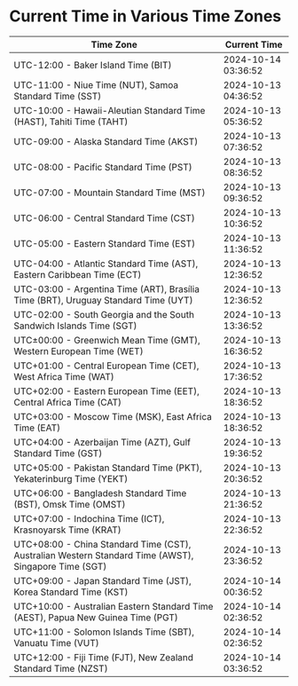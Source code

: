 # Current Time in Various Time Zones

| Time Zone | Current Time |
|-----------|--------------|
| UTC-12:00 - Baker Island Time (BIT) | 2024-10-14 03:36:52 |
| UTC-11:00 - Niue Time (NUT), Samoa Standard Time (SST) | 2024-10-13 04:36:52 |
| UTC-10:00 - Hawaii-Aleutian Standard Time (HAST), Tahiti Time (TAHT) | 2024-10-13 05:36:52 |
| UTC-09:00 - Alaska Standard Time (AKST) | 2024-10-13 07:36:52 |
| UTC-08:00 - Pacific Standard Time (PST) | 2024-10-13 08:36:52 |
| UTC-07:00 - Mountain Standard Time (MST) | 2024-10-13 09:36:52 |
| UTC-06:00 - Central Standard Time (CST) | 2024-10-13 10:36:52 |
| UTC-05:00 - Eastern Standard Time (EST) | 2024-10-13 11:36:52 |
| UTC-04:00 - Atlantic Standard Time (AST), Eastern Caribbean Time (ECT) | 2024-10-13 12:36:52 |
| UTC-03:00 - Argentina Time (ART), Brasília Time (BRT), Uruguay Standard Time (UYT) | 2024-10-13 12:36:52 |
| UTC-02:00 - South Georgia and the South Sandwich Islands Time (SGT) | 2024-10-13 13:36:52 |
| UTC±00:00 - Greenwich Mean Time (GMT), Western European Time (WET) | 2024-10-13 16:36:52 |
| UTC+01:00 - Central European Time (CET), West Africa Time (WAT) | 2024-10-13 17:36:52 |
| UTC+02:00 - Eastern European Time (EET), Central Africa Time (CAT) | 2024-10-13 18:36:52 |
| UTC+03:00 - Moscow Time (MSK), East Africa Time (EAT) | 2024-10-13 18:36:52 |
| UTC+04:00 - Azerbaijan Time (AZT), Gulf Standard Time (GST) | 2024-10-13 19:36:52 |
| UTC+05:00 - Pakistan Standard Time (PKT), Yekaterinburg Time (YEKT) | 2024-10-13 20:36:52 |
| UTC+06:00 - Bangladesh Standard Time (BST), Omsk Time (OMST) | 2024-10-13 21:36:52 |
| UTC+07:00 - Indochina Time (ICT), Krasnoyarsk Time (KRAT) | 2024-10-13 22:36:52 |
| UTC+08:00 - China Standard Time (CST), Australian Western Standard Time (AWST), Singapore Time (SGT) | 2024-10-13 23:36:52 |
| UTC+09:00 - Japan Standard Time (JST), Korea Standard Time (KST) | 2024-10-14 00:36:52 |
| UTC+10:00 - Australian Eastern Standard Time (AEST), Papua New Guinea Time (PGT) | 2024-10-14 02:36:52 |
| UTC+11:00 - Solomon Islands Time (SBT), Vanuatu Time (VUT) | 2024-10-14 02:36:52 |
| UTC+12:00 - Fiji Time (FJT), New Zealand Standard Time (NZST) | 2024-10-14 03:36:52 |
